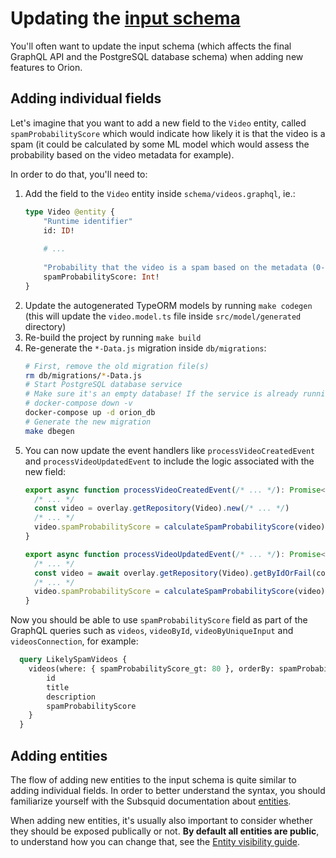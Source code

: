 # Updating the [input schema](https://docs.subsquid.io/basics/schema-file/)

You'll often want to update the input schema (which affects the final GraphQL API and the PostgreSQL database schema) when adding new features to Orion.

## Adding individual fields

Let's imagine that you want to add a new field to the `Video` entity, called `spamProbabilityScore` which would indicate how likely it is that the video is a spam (it could be calculated by some ML model which would assess the probability based on the video metadata for example).

In order to do that, you'll need to:

1. Add the field to the `Video` entity inside `schema/videos.graphql`, ie.:
    ```graphql
    type Video @entity {
        "Runtime identifier"
        id: ID!
        
        # ...
        
        "Probability that the video is a spam based on the metadata (0-100)"
        spamProbabilityScore: Int!
    }
    ```
2. Update the autogenerated TypeORM models by running `make codegen` (this will update the `video.model.ts` file inside `src/model/generated` directory)
3. Re-build the project by running `make build`
4. Re-generate the `*-Data.js` migration inside `db/migrations`:
    ```bash
    # First, remove the old migration file(s)
    rm db/migrations/*-Data.js
    # Start PostgreSQL database service
    # Make sure it's an empty database! If the service is already running you should first run:
    # docker-compose down -v
    docker-compose up -d orion_db
    # Generate the new migration
    make dbegen
    ```
5. You can now update the event handlers like `processVideoCreatedEvent` and `processVideoUpdatedEvent` to include the logic associated with the new field:
    ```typescript
    export async function processVideoCreatedEvent(/* ... */): Promise<void> {
      /* ... */
      const video = overlay.getRepository(Video).new(/* ... */)
      /* ... */
      video.spamProbabilityScore = calculateSpamProbabilityScore(video)
    }
    
    export async function processVideoUpdatedEvent(/* ... */): Promise<void> {
      /* ... */
      const video = await overlay.getRepository(Video).getByIdOrFail(contentId.toString())
      /* ... */
      video.spamProbabilityScore = calculateSpamProbabilityScore(video)
    }
    ```

Now you should be able to use `spamProbabilityScore` field as part of the GraphQL queries such as `videos`, `videoById`, `videoByUniqueInput` and `videosConnection`, for example:
```graphql
  query LikelySpamVideos {
    videos(where: { spamProbabilityScore_gt: 80 }, orderBy: spamProbabilityScore_DESC) {
        id
        title
        description
        spamProbabilityScore
    }
  }
```

## Adding entities

The flow of adding new entities to the input schema is quite similar to adding individual fields. In order to better understand the syntax, you should familiarize yourself with the Subsquid documentation about [entities](https://docs.subsquid.io/basics/schema-file/entities/).

When adding new entities, it's usually also important to consider whether they should be exposed publically or not. **By default all entities are public**, to understand how you can change that, see the [Entity visibility guide](./entity-visibility.md).